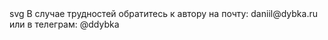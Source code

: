 <div class="warning">
    svg
    В случае трудностей обратитесь к автору на почту:
    daniil@dybka.ru
    или в телеграм:
    @ddybka
</div>
